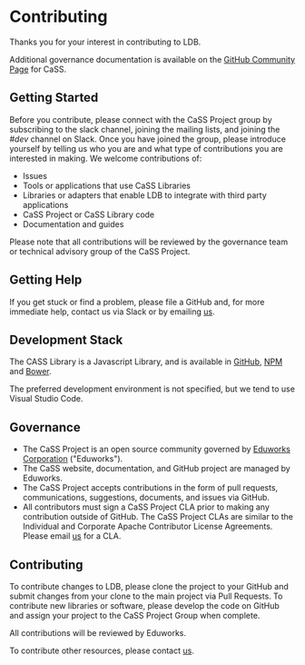 # Contributing

Thanks you for your interest in contributing to LDB. 

Additional governance documentation is available on the [GitHub Community Page](https://github.com/cassproject/ldb/community) for CaSS.

## Getting Started

Before you contribute, please connect with the CaSS Project group by subscribing to the slack channel, joining the mailing lists, and joining the *#dev* channel on Slack.  Once you have joined the group, please introduce yourself by telling us who you are and what type of contributions you are interested in making. We welcome contributions of:

* Issues
* Tools or applications that use CaSS Libraries
* Libraries or adapters that enable LDB to integrate with third party applications
* CaSS Project or CaSS Library code
* Documentation and guides

Please note that all contributions will be reviewed by the governance team or technical advisory group of the CaSS Project.

## Getting Help

If you get stuck or find a problem, please file a GitHub and, for more immediate help, contact us via Slack or by emailing [us](mailto:cass@eduworks.com).

## Development Stack

The CASS Library is a Javascript Library, and is available in [GitHub](https://github.com/cassproject/cass-npm), [NPM](https://www.npmjs.com/package/cassproject) and [Bower](https://bower.io/search/?q=cassproject).

The preferred development environment is not specified, but we tend to use Visual Studio Code.

## Governance

* The CaSS Project is an open source community governed by [Eduworks Corporation](https://www.eduworks.com) ("Eduworks").
* The CaSS website, documentation, and GitHub project are managed by Eduworks.
* The CaSS Project accepts contributions in the form of pull requests, communications, suggestions, documents, and issues via GitHub.
* All contributors must sign a CaSS Project CLA prior to making any contribution outside of GitHub. The CaSS Project CLAs are similar to the Individual and Corporate Apache Contributor License Agreements. Please email [us](mailto:cass@eduworks.com) for a CLA.

## Contributing

To contribute changes to LDB, please clone the project to your GitHub and submit changes from your clone to the main project via Pull Requests.  To contribute new libraries or software, please develop the code on GitHub and assign your project to the CaSS Project Group when complete. 

All contributions will be reviewed by Eduworks.

To contribute other resources, please contact [us](mailto:cass@eduworks.com).
